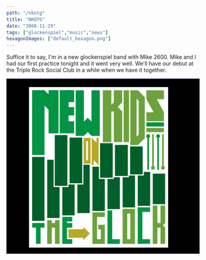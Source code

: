 ```yaml
---
path: "/nkotg"
title: "NKOTG"
date: "2008-11-29"
tags: ["glockenspiel","music","news"]
hexagonImages: ["default_hexagon.png"]
---
```



Suffice it to say, I'm in a new glockenspiel band with Mike 2600. Mike and I had our first practice tonight and it went very well. We'll have our debut at the Triple Rock Social Club in a while when we have it together. 

 [![](nkotg.png)](nkotg.png)
